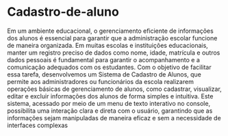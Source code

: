 # Cadastro-de-aluno

Em um ambiente educacional, o gerenciamento eficiente de informações dos alunos é essencial para garantir que a administração escolar funcione de maneira organizada. Em muitas escolas e instituições educacionais, manter um registro preciso de dados como nome, idade, matrícula e outros dados pessoais é fundamental para garantir o acompanhamento e a comunicação adequados com os estudantes.
Com o objetivo de facilitar essa tarefa, desenvolvemos um Sistema de Cadastro de Alunos, que permite aos administradores ou funcionários da escola realizarem operações básicas de gerenciamento de alunos, como cadastrar, visualizar, editar e excluir informações dos alunos de forma simples e intuitiva. Este sistema, acessado por meio de um menu de texto interativo no console, possibilita uma interação clara e direta com o usuário, garantindo que as informações sejam manipuladas de maneira eficaz e sem a necessidade de interfaces complexas
